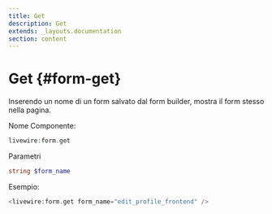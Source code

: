 ```yaml
---
title: Get
description: Get
extends: _layouts.documentation
section: content
---
```


# Get {#form-get}

Inserendo un nome di un form salvato dal form builder, mostra il form stesso nella pagina.

Nome Componente:

```php
livewire:form.get
```

Parametri

```php
string $form_name
```

Esempio:

```php
<livewire:form.get form_name="edit_profile_frontend" />
```

